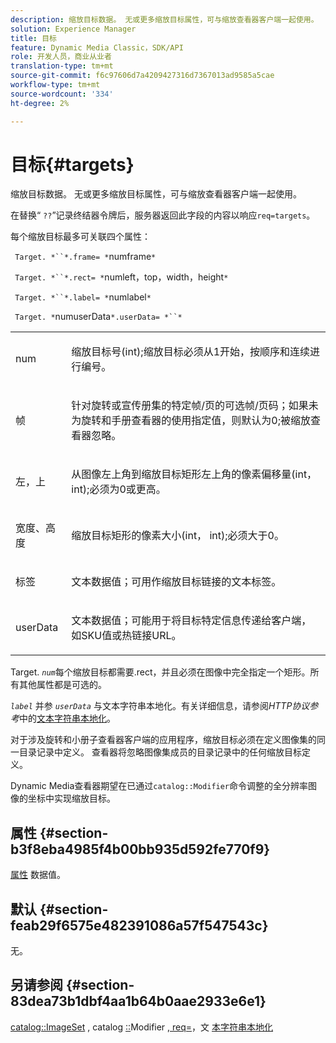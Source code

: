 ```yaml
---
description: 缩放目标数据。 无或更多缩放目标属性，可与缩放查看器客户端一起使用。
solution: Experience Manager
title: 目标
feature: Dynamic Media Classic，SDK/API
role: 开发人员，商业从业者
translation-type: tm+mt
source-git-commit: f6c97606d7a4209427316d7367013ad9585a5cae
workflow-type: tm+mt
source-wordcount: '334'
ht-degree: 2%

---
```



# 目标{#targets}

缩放目标数据。 无或更多缩放目标属性，可与缩放查看器客户端一起使用。

在替换“ `??`”记录终结器令牌后，服务器返回此字段的内容以响应`req=targets`。

每个缩放目标最多可关联四个属性：

` Target. *``*.frame= *`numframe`*`

` Target. *``*.rect= *`numleft，top，width，height`*`

` Target. *``*.label= *`numlabel`*`

` Target. *`numuserData`*.userData= *``*`

<table id="simpletable_4C20157A7A444DEB9959B335CAFBAEC8"> 
 <tr class="strow"> 
  <td class="stentry"> <p> <span class="codeph"> <span class="varname"> num  </span> </span> </p> </td> 
  <td class="stentry"> <p>缩放目标号(int);缩放目标必须从1开始，按顺序和连续进行编号。 </p> </td> 
 </tr> 
 <tr class="strow"> 
  <td class="stentry"> <p> <span class="codeph"> <span class="varname"> 帧  </span> </span> </p> </td> 
  <td class="stentry"> <p>针对旋转或宣传册集的特定帧/页的可选帧/页码；如果未为旋转和手册查看器的使用指定值，则默认为0;被缩放查看器忽略。 </p> </td> 
 </tr> 
 <tr class="strow"> 
  <td class="stentry"> <p> <span class="codeph"> <span class="varname"> 左，上  </span> </span> </p> </td> 
  <td class="stentry"> <p>从图像左上角到缩放目标矩形左上角的像素偏移量(int， int);必须为0或更高。 </p> </td> 
 </tr> 
 <tr class="strow"> 
  <td class="stentry"> <p> <span class="codeph"> <span class="varname"> 宽度、高度  </span> </span> </p> </td> 
  <td class="stentry"> <p>缩放目标矩形的像素大小(int， int);必须大于0。 </p> </td> 
 </tr> 
 <tr class="strow"> 
  <td class="stentry"> <p> <span class="codeph"> <span class="varname"> 标签  </span> </span> </p> </td> 
  <td class="stentry"> <p>文本数据值；可用作缩放目标链接的文本标签。 </p> </td> 
 </tr> 
 <tr class="strow"> 
  <td class="stentry"> <p> <span class="codeph"> <span class="varname"> userData  </span> </span> </p> </td> 
  <td class="stentry"> <p>文本数据值；可能用于将目标特定信息传递给客户端，如SKU值或热链接URL。 </p> </td> 
 </tr> 
</table>

Target. *`num`*&#x200B;每个缩放目标都需要.rect，并且必须在图像中完全指定一个矩形。所有其他属性都是可选的。

*`label`* 并参 *`userData`* 与文本字符串本地化。有关详细信息，请参阅&#x200B;*HTTP协议参考*&#x200B;中的[文本字符串本地化](/help/aem-is-ir-api/is-api/http-ref/image-serving-api-ref/c-http-protocol-reference/c-syntax-and-features/r-text-string-localization.md)。

对于涉及旋转和小册子查看器客户端的应用程序，缩放目标必须在定义图像集的同一目录记录中定义。 查看器将忽略图像集成员的目录记录中的任何缩放目标定义。

Dynamic Media查看器期望在已通过`catalog::Modifier`命令调整的全分辨率图像的坐标中实现缩放目标。

## 属性 {#section-b3f8eba4985f4b00bb935d592fe770f9}

[属性](/help/aem-is-ir-api/is-api/image-catalog/image-serving-api-ref/c-image-catalog-reference/c-overview/c-common-data-types/r-property-data.md) 数据值。

## 默认 {#section-feab29f6575e482391086a57f547543c}

无。

## 另请参阅 {#section-83dea73b1dbf4aa1b64b0aae2933e6e1}

[catalog::ImageSet](../../../../../../is-api/image-catalog/image-serving-api-ref/c-image-catalog-reference/c-image-svg-data-reference/c-image-data-reference/r-imageset-cat.md#reference-4764d347afd64afdaede9a74c7565256) , catalog [::](../../../../../../is-api/image-catalog/image-serving-api-ref/c-image-catalog-reference/c-image-svg-data-reference/c-image-data-reference/r-modifier-cat.md#reference-d2c6884b3a2248fab81a112d27969834)Modifier [, req=](/help/aem-is-ir-api/is-api/http-ref/image-serving-api-ref/c-http-protocol-reference/c-command-reference/r-req/r-req.md)，文 [本字符串本地化](/help/aem-is-ir-api/is-api/http-ref/image-serving-api-ref/c-http-protocol-reference/c-syntax-and-features/r-text-string-localization.md)
